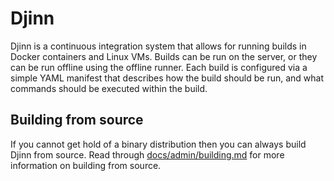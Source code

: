 # Djinn

Djinn is a continuous integration system that allows for running builds in
Docker containers and Linux VMs. Builds can be run on the server, or they can
be run offline using the offline runner. Each build is configured via a simple
YAML manifest that describes how the build should be run, and what commands
should be executed within the build.

## Building from source

If you cannot get hold of a binary distribution then you can always build Djinn
from source. Read through [docs/admin/building.md](docs/admin/building.md) for
more information on building from source.
